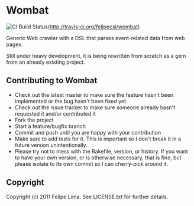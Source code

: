 # Wombat

![CI Build Status](https://secure.travis-ci.org/intridea/omniauth.png?branch=master)(http://travis-ci.org/felipecsl/wombat)

Generic Web crawler with a DSL that parses event-related data from web pages.

Still under heavy development, it is being rewritten from scratch as a gem from an already existing project.

## Contributing to Wombat
 
 * Check out the latest master to make sure the feature hasn't been implemented or the bug hasn't been fixed yet
 * Check out the issue tracker to make sure someone already hasn't requested it and/or contributed it
 * Fork the project
 * Start a feature/bugfix branch
 * Commit and push until you are happy with your contribution
 * Make sure to add tests for it. This is important so I don't break it in a future version unintentionally.
 * Please try not to mess with the Rakefile, version, or history. If you want to have your own version, or is otherwise necessary, that is fine, but please isolate to its own commit so I can cherry-pick around it.

## Copyright

Copyright (c) 2011 Felipe Lima. See LICENSE.txt for further details.

